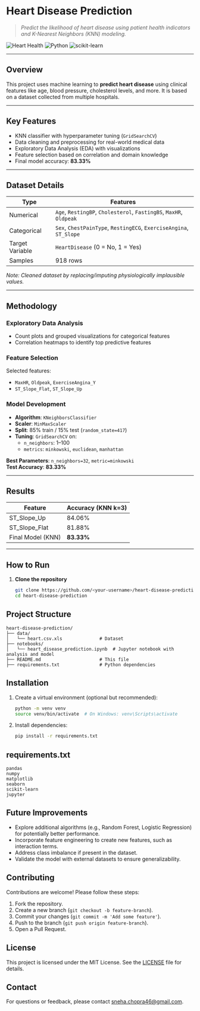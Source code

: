 # Heart Disease Prediction

> *Predict the likelihood of heart disease using patient health indicators and K-Nearest Neighbors (KNN) modeling.*

![Heart Health](https://img.shields.io/badge/healthcare-AI%20project-red?style=flat-square)
![Python](https://img.shields.io/badge/Python-3.9%2B-blue?logo=python&logoColor=white)
![scikit-learn](https://img.shields.io/badge/Machine%20Learning-scikit--learn-yellow?logo=scikit-learn)

---

## Overview

This project uses machine learning to **predict heart disease** using clinical features like age, blood pressure, cholesterol levels, and more. It is based on a dataset collected from multiple hospitals.

---

## Key Features

- KNN classifier with hyperparameter tuning (`GridSearchCV`)
- Data cleaning and preprocessing for real-world medical data
- Exploratory Data Analysis (EDA) with visualizations
- Feature selection based on correlation and domain knowledge
- Final model accuracy: **83.33%**

---

## Dataset Details

| Type            | Features                                                                 |
|-----------------|--------------------------------------------------------------------------|
| Numerical       | `Age`, `RestingBP`, `Cholesterol`, `FastingBS`, `MaxHR`, `Oldpeak`       |
| Categorical     | `Sex`, `ChestPainType`, `RestingECG`, `ExerciseAngina`, `ST_Slope`       |
| Target Variable | `HeartDisease` (0 = No, 1 = Yes)                                         |
| Samples         | 918 rows                                                                 |

 *Note: Cleaned dataset by replacing/imputing physiologically implausible values.*

---

## Methodology

### Exploratory Data Analysis
- Count plots and grouped visualizations for categorical features
- Correlation heatmaps to identify top predictive features

### Feature Selection
Selected features:
- `MaxHR`, `Oldpeak`, `ExerciseAngina_Y`
- `ST_Slope_Flat`, `ST_Slope_Up`

### Model Development
- **Algorithm**: `KNeighborsClassifier`
- **Scaler**: `MinMaxScaler`
- **Split**: 85% train / 15% test (`random_state=417`)
- **Tuning**: `GridSearchCV` on:
  - `n_neighbors`: 1–100
  - `metrics`: `minkowski`, `euclidean`, `manhattan`

**Best Parameters**: `n_neighbors=32`, `metric=minkowski`  
**Test Accuracy**: **83.33%**

---

## Results

| Feature           | Accuracy (KNN k=3) |
|-------------------|-------------------|
| ST_Slope_Up       | 84.06%            |
| ST_Slope_Flat     | 81.88%            |
| Final Model (KNN) | **83.33%**        |

---

## How to Run

1. **Clone the repository**  
   ```bash
   git clone https://github.com/<your-username>/heart-disease-prediction.git
   cd heart-disease-prediction

## Project Structure
```
heart-disease-prediction/
├── data/
│   └── heart.csv.xls              # Dataset
├── notebooks/
│   └── heart_disease_prediction.ipynb  # Jupyter notebook with analysis and model
├── README.md                      # This file
├── requirements.txt               # Python dependencies
```

## Installation
1. Create a virtual environment (optional but recommended):
   ```bash
   python -m venv venv
   source venv/bin/activate  # On Windows: venv\Scripts\activate
   ```
2. Install dependencies:
   ```bash
   pip install -r requirements.txt
   ```

## requirements.txt
```
pandas
numpy
matplotlib
seaborn
scikit-learn
jupyter
```

## Future Improvements
- Explore additional algorithms (e.g., Random Forest, Logistic Regression) for potentially better performance.
- Incorporate feature engineering to create new features, such as interaction terms.
- Address class imbalance if present in the dataset.
- Validate the model with external datasets to ensure generalizability.

## Contributing
Contributions are welcome! Please follow these steps:
1. Fork the repository.
2. Create a new branch (`git checkout -b feature-branch`).
3. Commit your changes (`git commit -m 'Add some feature'`).
4. Push to the branch (`git push origin feature-branch`).
5. Open a Pull Request.

## License
This project is licensed under the MIT License. See the [LICENSE](LICENSE) file for details.

## Contact
For questions or feedback, please contact [sneha.chopra46@gmail.com](mailto:sneha.chopra46@gmail.com).

